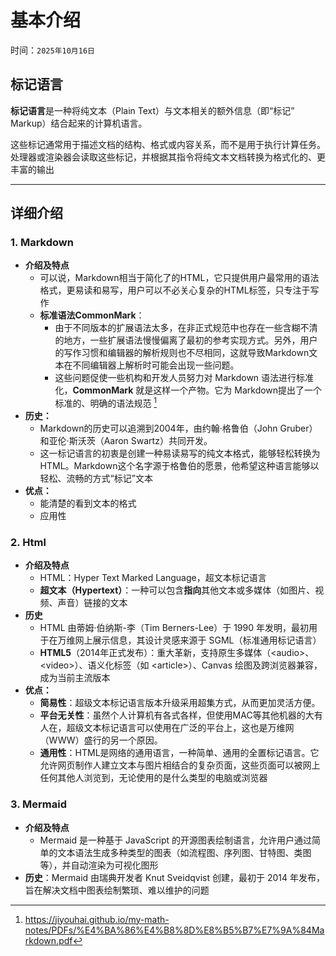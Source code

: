 # 基本介绍

时间：`2025年10月16日`

## 标记语言

**标记语言**是一种将纯文本（Plain Text）与文本相关的额外信息（即“标记” Markup）结合起来的计算机语言。

这些标记通常用于描述文档的结构、格式或内容关系，而不是用于执行计算任务。处理器或渲染器会读取这些标记，并根据其指令将纯文本文档转换为格式化的、更丰富的输出

---

## 详细介绍

### 1. Markdown

- **介绍及特点**
  - 可以说，Markdown相当于简化了的HTML，它只提供用户最常用的语法格式，更易读和易写，用户可以不必关心复杂的HTML标签，只专注于写作
  - **标准语法CommonMark**：
    - 由于不同版本的扩展语法太多，在非正式规范中也存在一些含糊不清的地方，一些扩展语法慢慢偏离了最初的参考实现方式。另外，用户的写作习惯和编辑器的解析规则也不尽相同，这就导致Markdown文本在不同编辑器上解析时可能会出现一些问题。 
    - 这些问题促使一些机构和开发人员努力对 Markdown 语法进行标准化，**CommonMark** 就是这样一个产物。它为 Markdown提出了一个标准的、明确的语法规范 [^了不起的markdown]
- **历史：**
  - Markdown的历史可以追溯到2004年，由约翰·格鲁伯（John Gruber）和亚伦·斯沃茨（Aaron Swartz）共同开发。
  - 这一标记语言的初衷是创建一种易读易写的纯文本格式，能够轻松转换为HTML。Markdown这个名字源于格鲁伯的愿景，他希望这种语言能够以轻松、流畅的方式“标记”文本
- **优点：**
  - 能清楚的看到文本的格式
  - 应用性

### 2. Html

- **介绍及特点**
  - HTML：Hyper Text Marked Language，超文本标记语言
  - **超文本（Hypertext）**：一种可以包含**指向**其他文本或多媒体（如图片、视频、声音）链接的文本
- **历史**
  - HTML 由蒂姆·伯纳斯-李（Tim Berners-Lee）于 1990 年发明，最初用于在万维网上展示信息，其设计灵感来源于 SGML（标准通用标记语言）
  - **HTML5**（2014年正式发布）：重大革新，支持原生多媒体（\<audio>、\<video>）、语义化标签（如 \<article>）、Canvas 绘图及跨浏览器兼容，成为当前主流版本
- **优点：**
  - **简易性**：超级文本标记语言版本升级采用超集方式，从而更加灵活方便。
  - **平台无关性**：虽然个人计算机有各式各样，但使用MAC等其他机器的大有人在，超级文本标记语言可以使用在广泛的平台上，这也是万维网（WWW）盛行的另一个原因。
  - **通用性**：HTML是网络的通用语言，一种简单、通用的全置标记语言。它允许网页制作人建立文本与图片相结合的复杂页面，这些页面可以被网上任何其他人浏览到，无论使用的是什么类型的电脑或浏览器

### 3. Mermaid

- **介绍及特点**
  - Mermaid 是一种基于 JavaScript 的开源图表绘制语言，允许用户通过简单的文本语法生成多种类型的图表（如流程图、序列图、甘特图、类图等），并自动渲染为可视化图形
- **历史**：Mermaid 由瑞典开发者 Knut Sveidqvist 创建，最初于 2014 年发布，旨在解决文档中图表绘制繁琐、难以维护的问题

[^了不起的markdown]: https://jiyouhai.github.io/my-math-notes/PDFs/%E4%BA%86%E4%B8%8D%E8%B5%B7%E7%9A%84Markdown.pdf